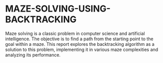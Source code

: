 # MAZE-SOLVING-USING-BACKTRACKING
Maze solving is a classic problem in computer science and artificial intelligence. The objective is to find a path from the starting point to the goal within a maze. This report explores the backtracking algorithm as a solution to this problem, implementing it in various maze complexities and analyzing its performance.
